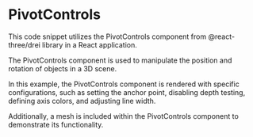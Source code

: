 
# PivotControls

This code snippet utilizes the PivotControls component from @react-three/drei library in a React application.

The PivotControls component is used to manipulate the position and rotation of objects in a 3D scene. 

In this example, the PivotControls component is rendered with specific configurations, such as setting the anchor point, disabling depth testing, defining axis colors, and adjusting line width.

Additionally, a mesh is included within the PivotControls component to demonstrate its functionality.
